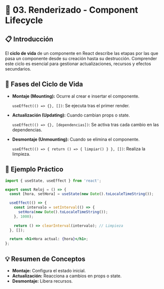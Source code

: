 # 🚀 03. Renderizado - Component Lifecycle

## 📋 Introducción
El **ciclo de vida** de un componente en React describe las etapas por las que pasa un componente desde su creación hasta su destrucción. Comprender este ciclo es esencial para gestionar actualizaciones, recursos y efectos secundarios.

## 🧩 Fases del Ciclo de Vida

- **Montaje (Mounting):** Ocurre al crear e insertar el componente.

    `useEffect(() => {}, [])`: Se ejecuta tras el primer render.

- **Actualización (Updating):** Cuando cambian props o state.

    `useEffect(() => {}, [dependencias])`: Se activa tras cada cambio en las dependencias.

- **Desmontaje (Unmounting):** Cuando se elimina el componente.

    `useEffect(() => { return () => { limpiar() } }, [])`: Realiza la limpieza.

## 🧩 Ejemplo Práctico
```jsx
import { useState, useEffect } from 'react';

export const Reloj = () => {
  const [hora, setHora] = useState(new Date().toLocaleTimeString());

  useEffect(() => {
    const intervalo = setInterval(() => {
      setHora(new Date().toLocaleTimeString());
    }, 1000);
    
    return () => clearInterval(intervalo); // Limpieza
  }, []);

  return <h1>Hora actual: {hora}</h1>;
};
```

## 💡 Resumen de Conceptos
- **Montaje:** Configura el estado inicial.
- **Actualización:** Reacciona a cambios en props o state.
- **Desmontaje:** Libera recursos.